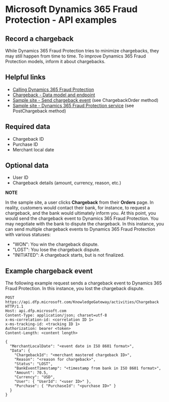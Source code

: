 # Microsoft Dynamics 365 Fraud Protection - API examples
## Record a chargeback

While Dynamics 365 Fraud Protection tries to minimize chargebacks, they may still happen from time to time. To improve Dynamics 365 Fraud Protection models, inform it about chargebacks.

## Helpful links
- [Calling Dynamics 365 Fraud Protection](./Authenticate&#32;and&#32;call&#32;Fraud&#32;Protection.md)
- [Chargeback - Data model and endpoint](https://apidocs.microsoft.com/services/dynamics365fraudprotection#/Events/V0.5MerchantservicesEventsChargebackPost)
- [Sample site - Send chargeback event](../src/Web/Controllers/OrderController.cs) (see ChargebackOrder method)
- [Sample site - Dynamics 365 Fraud Protection service](../src/Infrastructure/Services/FraudProtectionService.cs) (see PostChargeback method)

## Required data
- Chargeback ID
- Purchase ID
- Merchant local date

## Optional data
- User ID
- Chargeback details (amount, currency, reason, etc.)

**NOTE**

In the sample site, a user clicks **Chargeback** from their **Orders** page. In reality, customers would contact their bank, for instance, to request a chargeback, and the bank would ultimately inform you. At this point, you would send the chargeback event to Dynamics 365 Fraud Protection. You may negotiate with the bank to dispute the chargeback. In this instance, you can send multiple chargeback events to Dynamics 365 Fraud Protection with various statuses:
- "WON": You win the chargeback dispute.
- "LOST": You lose the chargeback dispute.
- "INITIATED": A chargeback starts, but is not finalized.

## Example chargeback event
The following example request sends a chargeback event to Dynamics 365 Fraud Protection. In this instance, you lost the chargeback dispute.
```http
POST https://api.dfp.microsoft.com/KnowledgeGateway/activities/Chargeback HTTP/1.1
Host: api.dfp.microsoft.com
Content-Type: application/json; charset=utf-8
x-ms-correlation-id: <correlation ID 1>
x-ms-tracking-id: <tracking ID 1>
Authorization: bearer <token>
Content-Length: <content length>

{
  "MerchantLocalDate": "<event date in ISO 8601 format>",
  "Data": {
    "ChargebackId": "<merchant mastered chargeback ID>",
    "Reason": "<reason for chargeback>",
    "Status": "LOST",
    "BankEventTimestamp": "<timestamp from bank in ISO 8601 format>",
    "Amount": 70.5,
    "Currency": "USD",
    "User": { "UserId": "<user ID>" },
    "Purchase": { "PurchaseId": "<purchase ID>" }
  }
}
```
